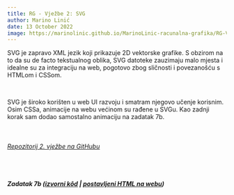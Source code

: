 ```yaml
---
title: RG - Vježbe 2: SVG
author: Marino Linić
date: 13 October 2022
image: https://marinolinic.github.io/MarinoLinic-racunalna-grafika/RG-Vje%C5%BEbe-2_SVG/zadatak7b.png
---
```


SVG je zapravo XML jezik koji prikazuje 2D vektorske grafike. S obzirom na to da su de facto tekstualnog oblika, SVG datoteke zauzimaju malo mjesta i idealne su za integraciju na web, pogotovo zbog sličnosti i povezanošću s HTMLom i CSSom.

<br>

SVG je široko korišten u web UI razvoju i smatram njegovo učenje korisnim. Osim CSSa, animacije na webu većinom su rađene u SVGu. Kao zadnji korak sam dodao samostalno animaciju na zadatak 7b.

<br>

###### [Repozitorij 2. vježbe na GitHubu](https://github.com/MarinoLinic/MarinoLinic-racunalna-grafika/tree/main/RG-Vje%C5%BEbe-2_SVG)

<br>

##### Zadatak 7b ([izvorni kôd](https://github.com/MarinoLinic/MarinoLinic-racunalna-grafika/blob/main/RG-Vje%C5%BEbe-2_SVG/zadatak7b.html) | [postavljeni HTML na webu](https://marinolinic.github.io/MarinoLinic-racunalna-grafika/RG-Vje%C5%BEbe-2_SVG/zadatak7b.html))
